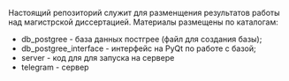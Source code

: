 Настоящий репозиторий служит для разменщения результатов работы над магистрской диссертацией.
Материалы размещены по каталогам:
- db_postgree - база данных постгрее (файл для создания базы);
- db_postgree_interface - интерфейс на PyQt по работе с базой;
- server - код для для запуска на сервере
- telegram - сервер
